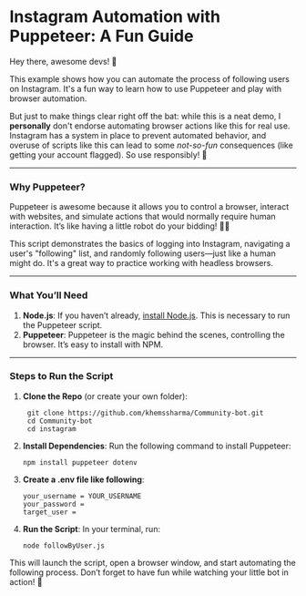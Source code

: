 # **Instagram Automation with Puppeteer: A Fun Guide**

Hey there, awesome devs! 👋

This example shows how you can automate the process of following users on Instagram. It's a fun way to learn how to use Puppeteer and play with browser automation.

But just to make things clear right off the bat: while this is a neat demo, I **personally** don't endorse automating browser actions like this for real use. Instagram has a system in place to prevent automated behavior, and overuse of scripts like this can lead to some *not-so-fun* consequences (like getting your account flagged). So use responsibly! 🚫

---

### **Why Puppeteer?**
Puppeteer is awesome because it allows you to control a browser, interact with websites, and simulate actions that would normally require human interaction. It’s like having a little robot do your bidding! 🤖✨

This script demonstrates the basics of logging into Instagram, navigating a user's "following" list, and randomly following users—just like a human might do. It's a great way to practice working with headless browsers.

---

### **What You’ll Need**

1. **Node.js**: If you haven’t already, [install Node.js](https://nodejs.org/). This is necessary to run the Puppeteer script.
2. **Puppeteer**: Puppeteer is the magic behind the scenes, controlling the browser. It’s easy to install with NPM.

---

### **Steps to Run the Script**

1. **Clone the Repo** (or create your own folder):
   ```
    git clone https://github.com/khemssharma/Community-bot.git
    cd Community-bot
    cd instagram
   ```

2. **Install Dependencies**: Run the following command to install Puppeteer:
    ```
    npm install puppeteer dotenv
    ```

3. **Create a .env file like following**: 
    ```
    your_username = YOUR_USERNAME
    your_password = 
    target_user = 
    ```
4. **Run the Script**: In your terminal, run:
    ```
    node followByUser.js
    ```

This will launch the script, open a browser window, and start automating the following process. Don’t forget to have fun while watching your little bot in action! 🎉
